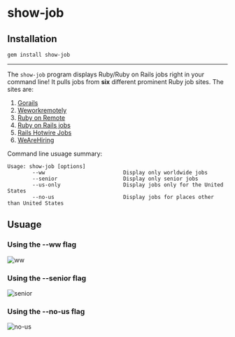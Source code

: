 # show-job

## Installation

```
gem install show-job
```

-----

The `show-job` program displays Ruby/Ruby on Rails jobs right in your command line!
It pulls jobs from __six__ different prominent Ruby job sites. The sites are:
1. [Gorails](https://jobs.gorails.com/)
2. [Weworkremotely](https://weworkremotely.com/)
3. [Ruby on Remote](https://rubyonremote.com/)
4. [Ruby on Rails jobs](https://www.ruby-on-rails-jobs.com)
5. [Rails Hotwire Jobs](https://railshotwirejobs.com/)
6. [WeAreHiring](https://wearehiring.io/)

Command line usuage summary:
```
Usage: show-job [options]
        --ww                         Display only worldwide jobs
        --senior                     Display only senior jobs
        --us-only                    Display jobs only for the United States
        --no-us                      Display jobs for places other than United States
```

## Usuage

### Using the --ww flag
![ww](https://github.com/binarygit/show-job/assets/87677429/70b96552-3a2c-4c11-acb1-6473874f990c)

### Using the --senior flag
![senior](https://github.com/binarygit/show-job/assets/87677429/00bba748-f030-4221-9a6f-256a28bfe20c)

### Using the --no-us flag
![no-us](https://github.com/binarygit/show-job/assets/87677429/8dd92d26-7479-4949-99fc-bcf2b13a9b9c)
